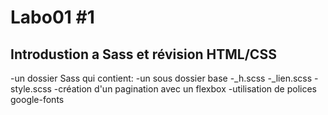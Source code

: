 # Labo01 #1
## Introdustion a Sass et révision HTML/CSS

-un dossier Sass qui contient: 
 -un sous dossier base
  -_h.scss
  -_lien.scss
  -style.scss
  -création d'un pagination avec un flexbox
  -utilisation de polices google-fonts